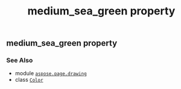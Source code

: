 ﻿---
title: medium_sea_green property
second_title: Aspose.Page for Python via .NET API References
description: 
type: docs
weight: 1010
url: /python-net/aspose.page.drawing/color/medium_sea_green/
is_root: false
---

## medium_sea_green property


### See Also
* module [`aspose.page.drawing`](../../)
* class [`Color`](/page/python-net/aspose.page.drawing/color)
